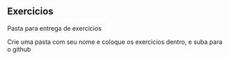## Exercicios

Pasta para entrega de exercicios

Crie uma pasta com seu nome e coloque os exercicios dentro, e suba para o github 
